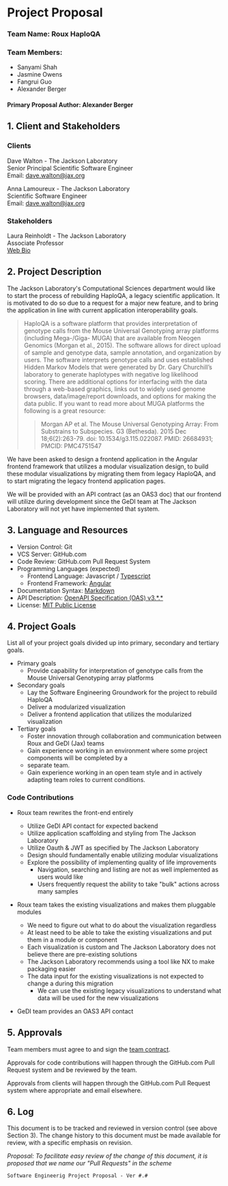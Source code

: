 # Project Proposal

### Team Name: Roux HaploQA 

### Team Members:
- Sanyami Shah
- Jasmine Owens
- Fangrui Guo
- Alexander Berger

#### Primary Proposal Author: Alexander Berger

## 1. Client and Stakeholders

### Clients
Dave Walton - The Jackson Laboratory<br>
Senior Principal Scientific Software Engineer<br>
Email: dave.walton@jax.org

Anna Lamoureux - The Jackson Laboratory<br>
Scientific Software Engineer<br>
Email: dave.walton@jax.org

### Stakeholders
Laura Reinholdt - The Jackson Laboratory<br>
Associate Professor<br>
[Web Bio](https://www.jax.org/research-and-faculty/faculty/laura-reinholdt)


## 2. Project Description
The Jackson Laboratory's Computational Sciences department would like to start the process of 
rebuilding HaploQA, a legacy scientific application. It is motivated to do so due to a request for a
major new feature, and to bring the application in line with current application interoperability
goals.


> HaploQA is a software platform that provides interpretation of genotype calls from the Mouse 
> Universal Genotyping array platforms (including Mega-/Giga- MUGA) that are available from Neogen 
> Genomics (Morgan et al., 2015). The software allows for direct upload of sample and genotype data,
> sample annotation, and organization by users. The software interprets genotype calls and uses 
> established Hidden Markov Models that were generated by Dr. Gary Churchill’s laboratory to 
> generate haplotypes with negative log likelihood scoring. There are additional options for 
> interfacing with the data through a web-based graphics, links out to widely used genome browsers, 
> data/image/report downloads, and options for making the data public. If you want to read more 
> about MUGA platforms the following is a great resource:
>> Morgan AP et al.
>> The Mouse Universal Genotyping Array: From Substrains to Subspecies.
>> G3 (Bethesda). 2015 Dec 18;6(2):263-79. doi: 10.1534/g3.115.022087.
>> PMID: 26684931; PMCID: PMC4751547

We have been asked to design a frontend application in the Angular frontend framework that utilizes
a modular visualization design, to build these modular visualizations by migrating them
from legacy HaploQA, and to start migrating the legacy frontend application pages. 

We will be provided with an API contract (as an OAS3 doc) that our frontend will utilize during 
development since the GeDI team at The Jackson Laboratory will not yet have implemented that system.


## 3. Language and Resources

- Version Control: Git
- VCS Server: GitHub.com
- Code Review: GitHub.com Pull Request System
- Programming Languages (expected)
  - Frontend Language: Javascript / [Typescript](https://www.typescriptlang.org/)
  - Frontend Framework: [Angular](https://angular.io/)
- Documentation Syntax: [Markdown](https://daringfireball.net/projects/markdown/) 
- API Description: [OpenAPI Specification (OAS) v3.\*.\*](https://github.com/OAI/OpenAPI-Specification)
- License: [MIT Public License](https://github.com/TheJacksonLaboratory/haploqa/blob/master/LICENSE.txt)

## 4. Project Goals
List all of your project goals divided up into primary, secondary and tertiary 
goals. 
- Primary goals 
  - Provide capability for interpretation of genotype calls from the Mouse Universal Genotyping 
  array platforms
- Secondary goals 
  - Lay the Software Engineering Groundwork for the project to rebuild HaploQA 
  - Deliver a modularized visualization
  - Deliver a frontend application that utilizes the modularized visualization
- Tertiary goals 
  - Foster innovation through collaboration and communication between Roux and GeDI (Jax) teams
  - Gain experience working in an environment where some project components will be completed by a 
  - separate team.
  - Gain experience working in an open team style and in actively adapting team roles to current 
  conditions.

### Code Contributions
- Roux team rewrites the front-end entirely
  - Utilize GeDI API contact for expected backend
  - Utilize application scaffolding and styling from The Jackson Laboratory
  - Utilize Oauth & JWT as specified by The Jackson Laboratory
  - Design should fundamentally enable utilizing modular visualizations
  - Explore the possibility of implementing quality of life improvements
    - Navigation, searching and listing are not as well implemented as users would like
    - Users frequently request the ability to take "bulk" actions across many samples
- Roux team takes the existing visualizations and makes them pluggable modules
  - We need to figure out what to do about the visualization regardless
  - At least need to be able to take the existing visualizations and put them in a module or component
  - Each visualization is custom and The Jackson Laboratory does not believe there are  pre-existing
  solutions
  - The Jackson Laboratory recommends using a tool like NX to make packaging easier
  - The data input for the existing visualizations is not expected to change a during this migration
    - We can use the existing legacy visualizations to understand what data will be used for the
    new visualizations

- GeDI team provides an OAS3 API contact

## 5. Approvals
Team members must agree to and sign the [team contract](./TeamContract.md).

Approvals for code contributions will happen through the GitHub.com Pull Request system and be
reviewed by the team.

Approvals from clients will happen through the GitHub.com Pull Request system where appropriate and
email elsewhere.


## 6. Log
This document is to be tracked and reviewed in version control (see above 
Section 3). The change history to this document must be made available for 
review, with a specific emphasis on revision. 

*Proposal: To facilitate easy review of the change of this document, it is 
proposed that we name our "Pull Requests" in the scheme*

`Software Engineerig Project Proposal - Ver #.#`